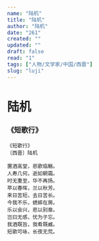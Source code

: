 ```yaml
---
name: "陆机"
title: "陆机"
author: "陆机"
date: "261"
created: ""
updated: ""
draft: false
read: "1"
tags: ["人物/文学家/中国/西晋"]
slug: "luji"
---
```


# 陆机

### 《短歌行》

```
《短歌行》
〔西晋〕陆机

置酒高堂，悲歌临觞。
人寿几何，逝如朝霜。
时无重至，华不再扬。
苹以春晖，兰以秋芳。
来日苦短，去日苦长。
今我不乐，蟋蟀在房。
乐以会兴，悲以别章。
岂曰无感，忧为子忘。
我酒既旨，我肴既臧。
短歌可咏，长夜无荒。
```
